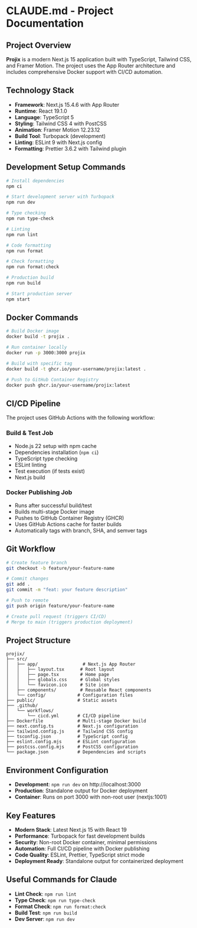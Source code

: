 # CLAUDE.md - Project Documentation

## Project Overview
**Projix** is a modern Next.js 15 application built with TypeScript, Tailwind CSS, and Framer Motion. The project uses the App Router architecture and includes comprehensive Docker support with CI/CD automation.

## Technology Stack
- **Framework**: Next.js 15.4.6 with App Router
- **Runtime**: React 19.1.0
- **Language**: TypeScript 5
- **Styling**: Tailwind CSS 4 with PostCSS
- **Animation**: Framer Motion 12.23.12
- **Build Tool**: Turbopack (development)
- **Linting**: ESLint 9 with Next.js config
- **Formatting**: Prettier 3.6.2 with Tailwind plugin

## Development Setup Commands
```bash
# Install dependencies
npm ci

# Start development server with Turbopack
npm run dev

# Type checking
npm run type-check

# Linting
npm run lint

# Code formatting
npm run format

# Check formatting
npm run format:check

# Production build
npm run build

# Start production server
npm start
```

## Docker Commands
```bash
# Build Docker image
docker build -t projix .

# Run container locally
docker run -p 3000:3000 projix

# Build with specific tag
docker build -t ghcr.io/your-username/projix:latest .

# Push to GitHub Container Registry
docker push ghcr.io/your-username/projix:latest
```

## CI/CD Pipeline
The project uses GitHub Actions with the following workflow:

### Build & Test Job
- Node.js 22 setup with npm cache
- Dependencies installation (`npm ci`)
- TypeScript type checking
- ESLint linting
- Test execution (if tests exist)
- Next.js build

### Docker Publishing Job
- Runs after successful build/test
- Builds multi-stage Docker image
- Pushes to GitHub Container Registry (GHCR)
- Uses GitHub Actions cache for faster builds
- Automatically tags with branch, SHA, and semver tags

## Git Workflow
```bash
# Create feature branch
git checkout -b feature/your-feature-name

# Commit changes
git add .
git commit -m "feat: your feature description"

# Push to remote
git push origin feature/your-feature-name

# Create pull request (triggers CI/CD)
# Merge to main (triggers production deployment)
```

## Project Structure
```
projix/
├── src/
│   ├── app/                 # Next.js App Router
│   │   ├── layout.tsx      # Root layout
│   │   ├── page.tsx        # Home page
│   │   ├── globals.css     # Global styles
│   │   └── favicon.ico     # Site icon
│   ├── components/         # Reusable React components
│   └── config/            # Configuration files
├── public/                # Static assets
├── .github/
│   └── workflows/
│       └── cicd.yml       # CI/CD pipeline
├── Dockerfile             # Multi-stage Docker build
├── next.config.ts         # Next.js configuration
├── tailwind.config.js     # Tailwind CSS config
├── tsconfig.json          # TypeScript config
├── eslint.config.mjs      # ESLint configuration
├── postcss.config.mjs     # PostCSS configuration
└── package.json           # Dependencies and scripts
```

## Environment Configuration
- **Development**: `npm run dev` on http://localhost:3000
- **Production**: Standalone output for Docker deployment
- **Container**: Runs on port 3000 with non-root user (nextjs:1001)

## Key Features
- **Modern Stack**: Latest Next.js 15 with React 19
- **Performance**: Turbopack for fast development builds
- **Security**: Non-root Docker container, minimal permissions
- **Automation**: Full CI/CD pipeline with Docker publishing
- **Code Quality**: ESLint, Prettier, TypeScript strict mode
- **Deployment Ready**: Standalone output for containerized deployment

## Useful Commands for Claude
- **Lint Check**: `npm run lint`
- **Type Check**: `npm run type-check` 
- **Format Check**: `npm run format:check`
- **Build Test**: `npm run build`
- **Dev Server**: `npm run dev`